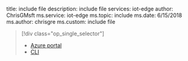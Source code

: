 title: include file
description: include file
services: iot-edge
author: ChrisGMsft
ms.service: iot-edge
ms.topic: include
ms.date: 6/15/2018
ms.author: chrisgre
ms.custom: include file

> [!div class="op_single_selector"]
> * [Azure portal](../articles/iot-edge/how-to-deploy-monitor.md)
> * [CLI](../articles/iot-edge/how-to-deploy-monitor-cli.md)

